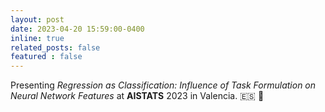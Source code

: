 ```yaml
---
layout: post
date: 2023-04-20 15:59:00-0400
inline: true
related_posts: false
featured : false
---
```


Presenting *Regression as Classification: Influence of Task Formulation on Neural Network Features* at **AISTATS** 2023 in Valencia. :es: :icecream:

